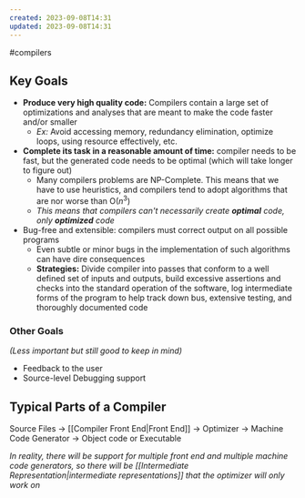 ```yaml
---
created: 2023-09-08T14:31
updated: 2023-09-08T14:31
---
```

#compilers 
## Key Goals
- **Produce very high quality code:** Compilers contain a large set of optimizations and analyses that are meant to make the code faster and/or smaller
	- *Ex:* Avoid accessing memory, redundancy elimination, optimize loops, using resource effectively, etc.
- **Complete its task in a reasonable amount of time:** compiler needs to be fast, but the generated code needs to be optimal (which will take longer to figure out)
	- Many compilers problems are NP-Complete. This means that we have to use heuristics, and compilers tend to adopt algorithms that are nor worse than O($n^3$)
	- *This means that compilers can't necessarily create **optimal** code, only **optimized** code*
- Bug-free and extensible: compilers must correct output on all possible programs
	- Even subtle or minor bugs in the implementation of such algorithms can have dire consequences
	- **Strategies:** Divide compiler into passes that conform to a well defined set of inputs and outputs, build excessive assertions and checks into the standard operation of the software, log intermediate forms of the program to help track down bus, extensive testing, and thoroughly documented code
### Other Goals
*(Less important but still good to keep in mind)*
- Feedback to the user
- Source-level Debugging support

## Typical Parts of a Compiler
Source Files -> [[Compiler Front End|Front End]] -> Optimizer -> Machine Code Generator -> Object code or Executable

*In reality, there will be support for multiple front end and multiple machine code generators, so there will be [[Intermediate Representation|intermediate representations]] that the optimizer will only work on*
